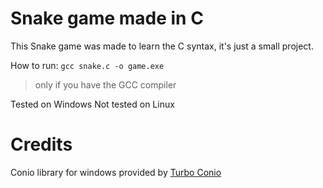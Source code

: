 # Snake game made in C

This Snake game was made to learn the C syntax, it's just a small project.

How to run:
`gcc snake.c -o game.exe`
> only if you have the GCC compiler

Tested on Windows
Not tested on Linux

# Credits
Conio library for windows provided by [Turbo Conio](https://github.com/thradams/conio)
